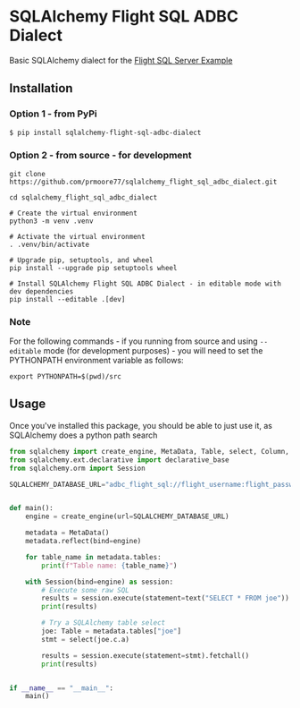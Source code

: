 # SQLAlchemy Flight SQL ADBC Dialect 

Basic SQLAlchemy dialect for the [Flight SQL Server Example](https://github.com/voltrondata/flight-sql-server-example)

## Installation

### Option 1 - from PyPi
```sh
$ pip install sqlalchemy-flight-sql-adbc-dialect
```

### Option 2 - from source - for development
```shell
git clone https://github.com/prmoore77/sqlalchemy_flight_sql_adbc_dialect.git

cd sqlalchemy_flight_sql_adbc_dialect

# Create the virtual environment
python3 -m venv .venv

# Activate the virtual environment
. .venv/bin/activate

# Upgrade pip, setuptools, and wheel
pip install --upgrade pip setuptools wheel

# Install SQLAlchemy Flight SQL ADBC Dialect - in editable mode with dev dependencies
pip install --editable .[dev]
```

### Note
For the following commands - if you running from source and using `--editable` mode (for development purposes) - you will need to set the PYTHONPATH environment variable as follows:
```shell
export PYTHONPATH=$(pwd)/src
```

## Usage

Once you've installed this package, you should be able to just use it, as SQLAlchemy does a python path search

```python
from sqlalchemy import create_engine, MetaData, Table, select, Column, DateTime, func, text
from sqlalchemy.ext.declarative import declarative_base
from sqlalchemy.orm import Session

SQLALCHEMY_DATABASE_URL="adbc_flight_sql://flight_username:flight_password@localhost:31337?disableCertificateVerification=True&useEncryption=True"


def main():
    engine = create_engine(url=SQLALCHEMY_DATABASE_URL)

    metadata = MetaData()
    metadata.reflect(bind=engine)

    for table_name in metadata.tables:
        print(f"Table name: {table_name}")

    with Session(bind=engine) as session:
        # Execute some raw SQL
        results = session.execute(statement=text("SELECT * FROM joe")).fetchall()
        print(results)

        # Try a SQLAlchemy table select
        joe: Table = metadata.tables["joe"]
        stmt = select(joe.c.a)

        results = session.execute(statement=stmt).fetchall()
        print(results)


if __name__ == "__main__":
    main()
```
